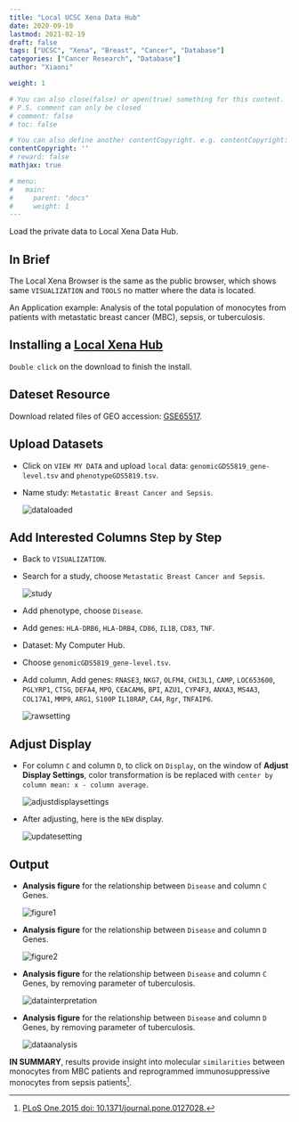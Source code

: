 ```yaml
---
title: "Local UCSC Xena Data Hub"
date: 2020-09-10
lastmod: 2021-02-19
draft: false
tags: ["UCSC", "Xena", "Breast", "Cancer", "Database"]
categories: ["Cancer Research", "Database"]
author: "Xiaoni"

weight: 1

# You can also close(false) or open(true) something for this content.
# P.S. comment can only be closed
# comment: false
# toc: false

# You can also define another contentCopyright. e.g. contentCopyright: "This is another copyright."
contentCopyright: ''
# reward: false
mathjax: true

# menu:
#   main:
#     parent: "docs"
#     weight: 1
---
```


Load the private data to Local Xena Data Hub.

<!--more-->

## In Brief

The Local Xena Browser is the same as the public browser, which shows same `VISUALIZATION` and `TOOLS` no matter where the data is located.

An Application example: Analysis of the total population of monocytes from patients with metastatic breast cancer (MBC), sepsis, or tuberculosis.

## Installing a [Local Xena Hub](https://ucsc-xena.gitbook.io/project/local-xena-hub/getting-started#installing-a-local-xena-hub)

`Double click` on the download to finish the install.

## Dateset Resource

Download related files of GEO accession: [GSE65517](https://www.ncbi.nlm.nih.gov/geo/query/acc.cgi?acc=GSE65517).

## Upload Datasets

- Click on `VIEW MY DATA` and upload `local` data: `genomicGDS5819_gene-level.tsv` and `phenotypeGDS5819.tsv`.

- Name study: `Metastatic Breast Cancer and Sepsis`.
  
  ![dataloaded](dataloaded.png)

## Add Interested Columns Step by Step

- Back to `VISUALIZATION`.

- Search for a study, choose `Metastatic Breast Cancer and Sepsis`.
  
  ![study](study.png)
  
- Add phenotype, choose `Disease`.

- Add genes: `HLA-DRB6`, `HLA-DRB4`, `CD86`, `IL1B`, `CD83`, `TNF`.

- Dataset: My Computer Hub.

- Choose `genomicGDS5819_gene-level.tsv`.

- Add column, Add genes: `RNASE3`, `NKG7`, `OLFM4`, `CHI3L1`, `CAMP`, `LOC653600`, `PGLYRP1`, `CTSG`, `DEFA4`, `MPO`, `CEACAM6`, `BPI`, `AZU1`, `CYP4F3`, `ANXA3`, `MS4A3`, `COL17A1`, `MMP9`, `ARG1`, `S100P` `IL18RAP`, `CA4`, `Rgr`, `TNFAIP6`.
  
  ![rawsetting](raw_set.png)

## Adjust Display

- For column `C` and column `D`, to click on `Display`, on the window of **Adjust Display Settings**, color transformation is be replaced with `center by column mean: x - column average`.
  
  ![adjustdisplaysettings](adjustdisplaysettings.png)

- After adjusting, here is the `NEW` display.
  
  ![updatesetting](update_set.png)

## Output

- **Analysis figure** for the relationship between `Disease` and column `C` Genes.
  
  ![figure1](Disease_ColumnC.png)

- **Analysis figure** for the relationship between `Disease` and column `D` Genes.
  
  ![figure2](Disease_ColumnD.png)

- **Analysis figure** for the relationship between `Disease` and column `C` Genes, by removing parameter of tuberculosis.
  
  ![datainterpretation](dataInterpretation.png)

- **Analysis figure** for the relationship between `Disease` and column `D` Genes, by removing parameter of tuberculosis.

  ![dataanalysis](dataInterpretation2.png)

**IN SUMMARY**, results provide insight into molecular `similarities` between monocytes from MBC patients and reprogrammed immunosuppressive monocytes from sepsis patients[^footnote].

[^footnote]: [PLoS One.2015 doi: 10.1371/journal.pone.0127028.](https://pubmed.ncbi.nlm.nih.gov/25992611/)
